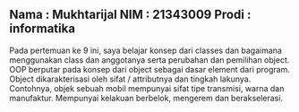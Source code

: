 ## Nama : Mukhtarijal   NIM : 21343009   Prodi : informatika
Pada pertemuan ke 9 ini, saya belajar konsep dari classes dan
bagaimana menggunakan class dan anggotanya serta perubahan dan pemilihan object.
OOP berputar pada konsep dari object sebagai dasar element dari program.
Object dikarakterisasi oleh sifat / attributnya dan tingkah lakunya.
Contohnya, objek sebuah mobil mempunyai sifat tipe transmisi, warna dan
manufaktur. Mempunyai kelakuan berbelok, mengerem dan berakselerasi.

